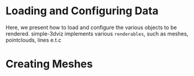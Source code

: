 # Loading and Configuring Data

Here, we present how to load and configure the various objects to be rendered.
simple-3dviz implements various `renderables`, such as meshes, pointclouds,
lines e.t.c

# Creating Meshes
